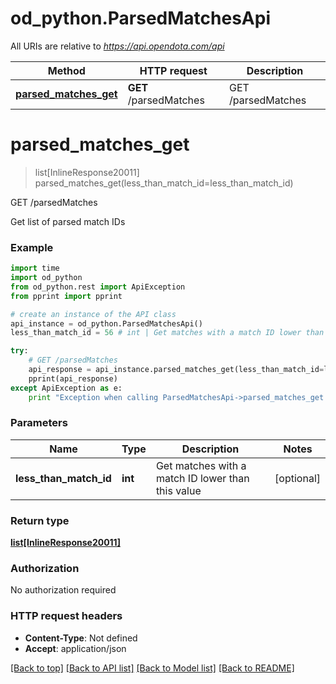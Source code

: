 # od_python.ParsedMatchesApi

All URIs are relative to *https://api.opendota.com/api*

Method | HTTP request | Description
------------- | ------------- | -------------
[**parsed_matches_get**](ParsedMatchesApi.md#parsed_matches_get) | **GET** /parsedMatches | GET /parsedMatches


# **parsed_matches_get**
> list[InlineResponse20011] parsed_matches_get(less_than_match_id=less_than_match_id)

GET /parsedMatches

Get list of parsed match IDs

### Example 
```python
import time
import od_python
from od_python.rest import ApiException
from pprint import pprint

# create an instance of the API class
api_instance = od_python.ParsedMatchesApi()
less_than_match_id = 56 # int | Get matches with a match ID lower than this value (optional)

try: 
    # GET /parsedMatches
    api_response = api_instance.parsed_matches_get(less_than_match_id=less_than_match_id)
    pprint(api_response)
except ApiException as e:
    print "Exception when calling ParsedMatchesApi->parsed_matches_get: %s\n" % e
```

### Parameters

Name | Type | Description  | Notes
------------- | ------------- | ------------- | -------------
 **less_than_match_id** | **int**| Get matches with a match ID lower than this value | [optional] 

### Return type

[**list[InlineResponse20011]**](InlineResponse20011.md)

### Authorization

No authorization required

### HTTP request headers

 - **Content-Type**: Not defined
 - **Accept**: application/json

[[Back to top]](#) [[Back to API list]](../README.md#documentation-for-api-endpoints) [[Back to Model list]](../README.md#documentation-for-models) [[Back to README]](../README.md)

